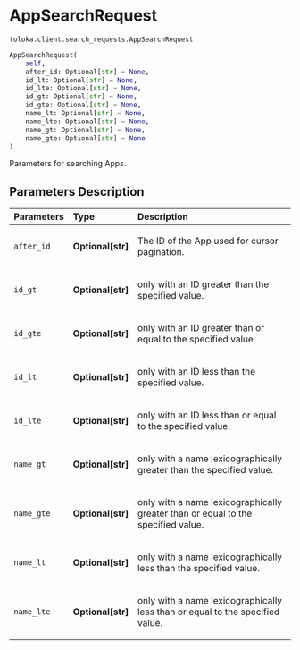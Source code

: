 # AppSearchRequest
`toloka.client.search_requests.AppSearchRequest`

```python
AppSearchRequest(
    self,
    after_id: Optional[str] = None,
    id_lt: Optional[str] = None,
    id_lte: Optional[str] = None,
    id_gt: Optional[str] = None,
    id_gte: Optional[str] = None,
    name_lt: Optional[str] = None,
    name_lte: Optional[str] = None,
    name_gt: Optional[str] = None,
    name_gte: Optional[str] = None
)
```

Parameters for searching Apps.

## Parameters Description

| Parameters | Type | Description |
| :----------| :----| :-----------|
`after_id`|**Optional\[str\]**|<p>The ID of the App used for cursor pagination.</p>
`id_gt`|**Optional\[str\]**|<p>only with an ID greater than the specified value.</p>
`id_gte`|**Optional\[str\]**|<p>only with an ID greater than or equal to the specified value.</p>
`id_lt`|**Optional\[str\]**|<p>only with an ID less than the specified value.</p>
`id_lte`|**Optional\[str\]**|<p>only with an ID less than or equal to the specified value.</p>
`name_gt`|**Optional\[str\]**|<p>only with a name lexicographically greater than the specified value.</p>
`name_gte`|**Optional\[str\]**|<p>only with a name lexicographically greater than or equal to the specified value.</p>
`name_lt`|**Optional\[str\]**|<p>only with a name lexicographically less than the specified value.</p>
`name_lte`|**Optional\[str\]**|<p>only with a name lexicographically less than or equal to the specified value.</p>
